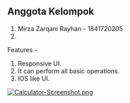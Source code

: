 ## Anggota Kelompok

1. Mirza Zarqani Rayhan - 1841720205
2.

Features - 
1) Responsive UI.
2) It can perform all basic operations.
3) IOS like UI.


[![Calculator-Screenshot.png](https://i.postimg.cc/nzqysW22/Calculator-Screenshot.png)](https://postimg.cc/phXG4qg5)
